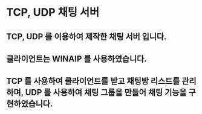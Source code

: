 # TCP, UDP 채팅 서버
  
## TCP, UDP 를 이용하여 제작한 채팅 서버 입니다.  
## 클라이언트는 WINAIP 를 사용하였습니다.  
## TCP 를 사용하여 클라이언트를 받고 채팅방 리스트를 관리하며, UDP 를 사용하여 채팅 그룹을 만들어 채팅 기능을 구현하였습니다.
